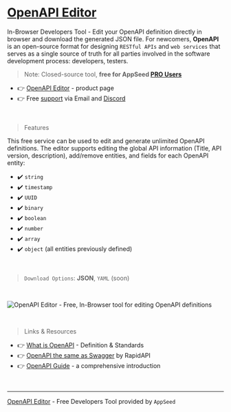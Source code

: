 # [OpenAPI Editor](https://appseed.us/generator/openapi/)

In-Browser Developers Tool - Edit your OpenAPI definition directly in browser and download the generated JSON file. For newcomers, **OpenAPI** is an open-source format for designing `RESTful APIs` and `web services` that serves as a single source of truth for all parties involved in the software development process: developers, testers.

> Note: Closed-source tool, **free for AppSeed [PRO Users](https://appseed.us/terms/)**

- 👉 [OpenAPI Editor](https://appseed.us/generator/openapi/) - product page
- 👉 Free [support](https://appseed.us/support/) via Email and [Discord](https://discord.gg/fZC6hup)

<br />

> Features

This free service can be used to edit and generate unlimited OpenAPI definitions. The editor supports editing the global API information (Title, API version, description), add/remove entities, and fields for each OpenAPI entity:

- ✔️ `string`
- ✔️ `timestamp`
- ✔️ `UUID`
- ✔️ `binary`
- ✔️ `boolean`
- ✔️ `number`
- ✔️ `array`
- ✔️ `object` (all entities previously defined)

<br />

> `Download Options`: **JSON**, `YAML` (soon)

<br />

![OpenAPI Editor - Free, In-Browser tool for editing OpenAPI definitions](https://user-images.githubusercontent.com/51070104/166137630-68fbff6d-24b7-4cf7-9be0-706cb102b61e.gif)

<br />

> Links & Resources

- 👉 [What is OpenAPI](https://stoplight.io/openapi) - Definition & Standards
- 👉 [OpenAPI the same as Swagger](https://rapidapi.com/blog/api-glossary/openapi/) by RapidAPI
- 👉 [OpenAPI Guide](https://nonamesecurity.com/glossary/openapi) - a comprehensive introduction

<br />

--- 
[OpenAPI Editor](https://appseed.us/generator/openapi/) - Free Developers Tool provided by `AppSeed`


